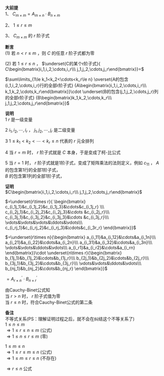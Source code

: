 **大前提**  
1、  $C_{m\times m}  
=A_{m\times n}\cdot B_{n\times m}$  
  
2、  $1\leq r\leq m$  
  
3、  $C_{m\times m}$ 的 $r$ 阶子式  
  
**断言**  
(1) 若 $n<r\le m$ ，则 $C$ 的任意 $r$ 阶子式都为零  
  
(2) 若 $1\leq r\le n$ ， $\underset{C的某个r阶子式}{  
C\begin{bmatrix}i_1,i_2,\cdots,i_r\\\  
j_1,j_2,\cdots,j_r\end{bmatrix}}=$  
  
 $\sum\limits_{1\le k_1<k_2<\cdots<k_r\le n}  
\overset{A的包含(i_1,i_2,\cdots,i_r)行的全部r阶子式}  
{A\begin{bmatrix}i_1,i_2,\cdots,i_r\\\ k_1,k_2,\cdots,k_r\end{bmatrix}}\cdot  
\underset{B的包含(j_1,j_2,\cdots,j_r)列的全部r阶子式}  
{B\begin{bmatrix}k_1,k_2,\cdots,k_r\\\ j_1,j_2,\cdots,j_r\end{bmatrix}}$  
  
**说明**  
1  $r$ 是一级变量  
  
2  $i_1,i_2,\cdots,i_r$ ， $j_1,j_2,\cdots,j_r$ 是二级变量  
  
3  $1\le k_1<k_2<\cdots<k_r\le n$ 代表的 $r$ 元全排列  
  
4 当 $r=m$ 时， $r$ 阶子式就是 $C$ 本身，于是变成了柯-比公式  
  
5 当 $r=1$ 时， $r$ 阶子式就是1阶子式，变成了矩阵乘法的法则定义，例如 $c_{11}$ ， $A$ 的包含第1行的全部1阶子式，  
 $B$ 的包含第1列的全部1阶子式，  
  
**证明**  
 $C\begin{bmatrix}i_1,i_2,\cdots,i_r\\\ j_1,j_2,\cdots,j_r\end{bmatrix}$  
  
 $=\underset{r\times r}{  
\begin{bmatrix}  
c_{i_1j_1}&c_{i_1j_2}&c_{i_1j_3}&\cdots&c_{i_1j_r}  
\\\  
c_{i_2j_1}&c_{i_2j_2}&c_{i_2j_3}&\cdots  
&c_{i_2j_r}\\\  
c_{i_3j_1}&c_{i_3j_2}&c_{i_3j_3}&\cdots  
&c_{i_3j_r}\\\  
\vdots&\vdots&\vdots&\ddots&\vdots\\\  
c_{i_rj_1}&c_{i_rj_2}&c_{i_rj_3}&\cdots&c_{i_3r_r}  
\end{bmatrix}}$  
  
 $=\underset{r\times n}{\begin{bmatrix}  
a_{i_11}&a_{i_12}&\cdots&a_{i_1n}\\\  
a_{i_21}&a_{i_22}&\cdots&a_{i_2n}\\\  
a_{i_31}&a_{i_32}&\cdots&a_{i_3n}\\\  
\vdots&\vdots&\ddots&\vdots\\\  
a_{i_r1}&a_{i_r2}&\cdots&a_{i_rn}  
\end{bmatrix}}\cdot  
\underset{n\times r}{\begin{bmatrix}  
b_{1j_1}&b_{1j_2}&\cdots&b_{1j_r}\\\  
b_{2j_1}&b_{2j_2}&\cdots&b_{2j_r}\\\  
b_{3j_1}&b_{3j_2}&\cdots&b_{3j_r}\\\  
\vdots&\vdots&\ddots&\vdots\\\  
b_{nj_1}&b_{nj_2}&\cdots&b_{nj_r}  
\end{bmatrix}}$  
  
 $=A^\prime_{r\times n}\cdot B^\prime_{n\times r}$  
  
由Cauchy-Binet公式知  
当 $r>n$ 时， $r$ 阶子式值为零  
当 $r\le n$ 时，符合Cauchy-Binet公式的第二条  
  
**备注**  
不等式关系(PS：理解证明过程之后，就不会在纠结这个不等关系了)  
 $1\le n\le m$  
 $\Rightarrow1\le r\le n\le m$  (公式)  
 $\Rightarrow1\le n\le r\le m$  (零)  
  
 $1\le m\le n$  
 $\Rightarrow1\le r\le m\le n$  (公式)  
 $\Rightarrow1\le m\le r\le n$  (不存在)  
  
 $\Rightarrow r\le n$  公式  
